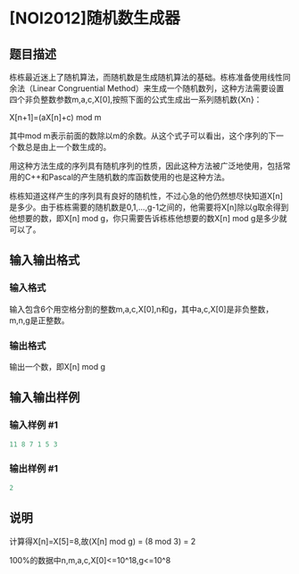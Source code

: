 # [NOI2012]随机数生成器

## 题目描述

栋栋最近迷上了随机算法，而随机数是生成随机算法的基础。栋栋准备使用线性同余法（Linear Congruential Method）来生成一个随机数列，这种方法需要设置四个非负整数参数m,a,c,X[0],按照下面的公式生成出一系列随机数{Xn}：

X[n+1]=(aX[n]+c) mod m

其中mod m表示前面的数除以m的余数。从这个式子可以看出，这个序列的下一个数总是由上一个数生成的。

用这种方法生成的序列具有随机序列的性质，因此这种方法被广泛地使用，包括常用的C++和Pascal的产生随机数的库函数使用的也是这种方法。

栋栋知道这样产生的序列具有良好的随机性，不过心急的他仍然想尽快知道X[n]是多少。由于栋栋需要的随机数是0,1,...,g-1之间的，他需要将X[n]除以g取余得到他想要的数，即X[n] mod g，你只需要告诉栋栋他想要的数X[n] mod g是多少就可以了。

## 输入输出格式

### 输入格式

输入包含6个用空格分割的整数m,a,c,X[0],n和g，其中a,c,X[0]是非负整数，m,n,g是正整数。

### 输出格式

输出一个数，即X[n] mod g

## 输入输出样例

### 输入样例 #1

```cpp
11 8 7 1 5 3
```


### 输出样例 #1

```cpp
2
```


## 说明

计算得X[n]=X[5]=8,故(X[n] mod g) = (8 mod 3) = 2

100%的数据中n,m,a,c,X[0]<=10^18,g<=10^8

